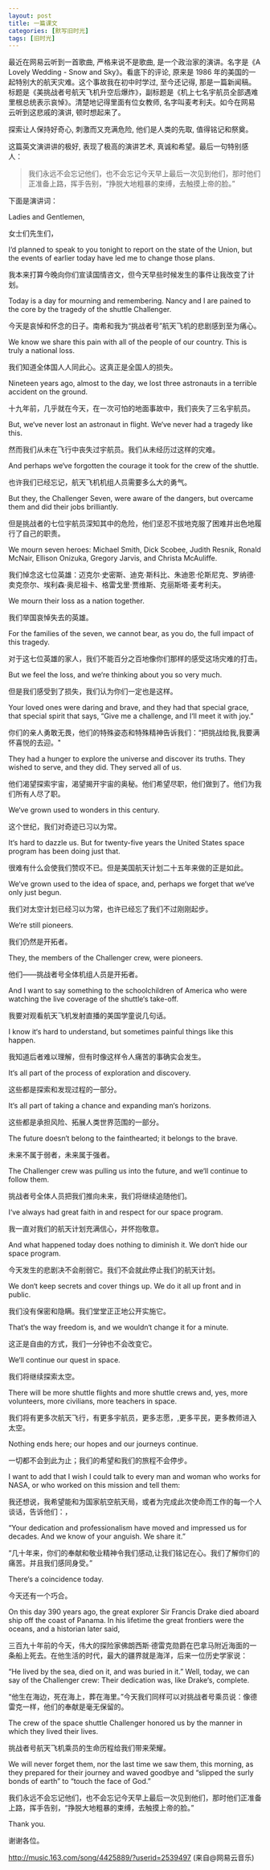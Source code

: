 ```yaml
---
layout: post
title: 一篇课文
categories: [默写旧时光]
tags: [旧时光]
---
```


最近在网易云听到一首歌曲, 严格来说不是歌曲, 是一个政治家的演讲。名字是《A Lovely Wedding - Snow and Sky》。看底下的评论, 原来是 1986 年的美国的一起特别大的航天灾难。这个事故我在初中时学过, 至今还记得, 那是一篇新闻稿。标题是《美挑战者号航天飞机升空后爆炸》，副标题是《机上七名宇航员全部遇难 里根总统表示哀悼》。清楚地记得里面有位女教师, 名字叫麦考利夫。如今在网易云听到这悲戚的演讲, 顿时想起来了。

探索让人保持好奇心, 刺激而又充满危险, 他们是人类的先取, 值得铭记和祭奠。

这篇英文演讲讲的极好, 表现了极高的演讲艺术, 真诚和希望。最后一句特别感人：

> 我们永远不会忘记他们，也不会忘记今天早上最后一次见到他们，那时他们正准备上路，挥手告别，“挣脱大地粗暴的束缚，去触摸上帝的脸。”

下面是演讲词：  

Ladies and Gentlemen,

女士们先生们，

I‘d planned to speak to you tonight to report on the state of the Union, but the events of earlier today have led me to change those plans.

我本来打算今晚向你们宣读国情咨文，但今天早些时候发生的事件让我改变了计划。

Today is a day for mourning and remembering. Nancy and I are pained to the core by the tragedy of the shuttle Challenger.

今天是哀悼和怀念的日子。南希和我为“挑战者号”航天飞机的悲剧感到至为痛心。

We know we share this pain with all of the people of our country. This is truly a national loss.

我们知道全体国人人同此心。这真正是全国人的损失。

Nineteen years ago, almost to the day, we lost three astronauts in a terrible accident on the ground.

十九年前，几乎就在今天，在一次可怕的地面事故中，我们丧失了三名宇航员。

But, we‘ve never lost an astronaut in flight. We‘ve never had a tragedy like this.

然而我们从未在飞行中丧失过宇航员。我们从未经历过这样的灾难。

And perhaps we‘ve forgotten the courage it took for the crew of the shuttle.

也许我们已经忘记，航天飞机机组人员需要多么大的勇气。

But they, the Challenger Seven, were aware of the dangers, but overcame them and did their jobs brilliantly.

但是挑战者的七位宇航员深知其中的危险，他们坚忍不拔地克服了困难并出色地履行了自己的职责。

We mourn seven heroes: Michael Smith, Dick Scobee, Judith Resnik, Ronald McNair, Ellison Onizuka, Gregory Jarvis, and Christa McAuliffe.

我们悼念这七位英雄：迈克尔·史密斯、迪克·斯科比、朱迪恩·伦斯尼克、罗纳德·卖克奈尔、埃利森·奥尼祖卡、格雷戈里·贾维斯、克丽斯塔·麦考利夫。

We mourn their loss as a nation together.

我们举国哀悼失去的英雄。

For the families of the seven, we cannot bear, as you do, the full impact of this tragedy.

对于这七位英雄的家人，我们不能百分之百地像你们那样的感受这场灾难的打击。

But we feel the loss, and we‘re thinking about you so very much.

但是我们感受到了损失，我们认为你们一定也是这样。

Your loved ones were daring and brave, and they had that special grace, that special spirit that says, “Give me a challenge, and I‘ll meet it with joy.”

你们的亲人勇敢无畏，他们的特殊姿态和特殊精神告诉我们：“把挑战给我,我要满怀喜悦的去迎。"

They had a hunger to explore the universe and discover its truths. They wished to serve, and they did. They served all of us.

他们渴望探索宇宙，渴望揭开宇宙的奥秘。他们希望尽职，他们做到了。他们为我们所有人尽了职。

We‘ve grown used to wonders in this century.

这个世纪，我们对奇迹已习以为常。

It‘s hard to dazzle us. But for twenty-five years the United States space program has been doing just that.

很难有什么会使我们赞叹不已。但是美国航天计划二十五年来做的正是如此。

We‘ve grown used to the idea of space, and, perhaps we forget that we‘ve only just begun.

我们对太空计划已经习以为常，也许已经忘了我们不过刚刚起步。

We‘re still pioneers.

我们仍然是开拓者。

They, the members of the Challenger crew, were pioneers.

他们——挑战者号全体机组人员是开拓者。

And I want to say something to the schoolchildren of America who were watching the live coverage of the shuttle‘s take-off.

我要对观看航天飞机发射直播的美国学童说几句话。

I know it‘s hard to understand, but sometimes painful things like this happen.

我知道后者难以理解，但有时像这样令人痛苦的事确实会发生。

It‘s all part of the process of exploration and discovery.

这些都是探索和发现过程的一部分。

It‘s all part of taking a chance and expanding man‘s horizons.

这些都是承担风险、拓展人类世界范围的一部分。

The future doesn‘t belong to the fainthearted; it belongs to the brave.

未来不属于弱者，未来属于强者。

The Challenger crew was pulling us into the future, and we‘ll continue to follow them.

挑战者号全体人员把我们推向未来，我们将继续追随他们。

I‘ve always had great faith in and respect for our space program.

我一直对我们的航天计划充满信心，并怀抱敬意。

And what happened today does nothing to diminish it. We don‘t hide our space program.

今天发生的悲剧决不会削弱它。我们不会就此停止我们的航天计划。

We don‘t keep secrets and cover things up. We do it all up front and in public.

我们没有保密和隐瞒。我们堂堂正正地公开实施它。

That‘s the way freedom is, and we wouldn‘t change it for a minute.

这正是自由的方式，我们一分钟也不会改变它。

We‘ll continue our quest in space.

我们将继续探索太空。

There will be more shuttle flights and more shuttle crews and, yes, more volunteers, more civilians, more teachers in space.

我们将有更多次航天飞行，有更多宇航员，更多志愿，,更多平民，更多教师进入太空。

Nothing ends here; our hopes and our journeys continue.

一切都不会到此为止；我们的希望和我们的旅程不会停步。

I want to add that I wish I could talk to every man and woman who works for NASA, or who worked on this mission and tell them:

我还想说，我希望能和为国家航空航天局，或者为完成此次使命而工作的每一个人谈话，告诉他们：，

“Your dedication and professionalism have moved and impressed us for decades. And we know of your anguish. We share it.”

“几十年来，你们的奉献和敬业精神令我们感动,让我们铭记在心。我们了解你们的痛苦。并且我们感同身受。”

There‘s a coincidence today.

今天还有一个巧合。

On this day 390 years ago, the great explorer Sir Francis Drake died aboard ship off the coast of Panama. In his lifetime the great frontiers were the oceans, and a historian later said,

三百九十年前的今天，伟大的探险家佛朗西斯·德雷克勋爵在巴拿马附近海面的一条船上死去。在他生活的时代，最大的疆界就是海洋，后来一位历史学家说：

“He lived by the sea, died on it, and was buried in it.” Well, today, we can say of the Challenger crew: Their dedication was, like Drake‘s, complete.

“他生在海边，死在海上，葬在海里。”今天我们同样可以对挑战者号乘员说：像德雷克一样，他们的奉献是毫无保留的。

The crew of the space shuttle Challenger honored us by the manner in which they lived their lives.

挑战者号航天飞机乘员的生命历程给我们带来荣耀。

We will never forget them, nor the last time we saw them, this morning, as they prepared for their journey and waved goodbye and “slipped the surly bonds of earth” to “touch the face of God.”

我们永远不会忘记他们，也不会忘记今天早上最后一次见到他们，那时他们正准备上路，挥手告别，“挣脱大地粗暴的束缚，去触摸上帝的脸。”

Thank you.

谢谢各位。

http://music.163.com/song/4425889/?userid=2539497 (来自@网易云音乐)
